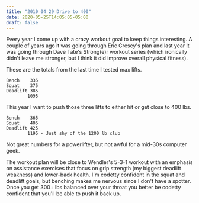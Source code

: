 ```yaml
---
title: "2010 04 29 Drive to 400"
date: 2020-05-25T14:05:05-05:00
draft: false
---
```


Every year I come up with a crazy workout goal to keep things interesting. A couple of years ago it was going through Eric Cresey's plan and last year it was going through Dave Tate's Strong(e)r workout series (which ironically didn't leave me stronger, but I think it did improve overall physical fitness). 

These are the totals from the last time I tested max lifts.

    Bench    335
    Squat    375
    Deadlift 385
            1095

This year I want to push those three lifts to either hit or get close to 400 lbs. 

    Bench    365
    Squat    405
    Deadlift 425
            1195 - Just shy of the 1200 lb club

Not great numbers for a powerlifter, but not awful for a mid-30s computer geek. 

The workout plan will be close to Wendler's 5-3-1 workout with an emphasis on assistance exercises that focus on grip strength (my biggest deadlift weakness) and lower-back health. I'm codetty confident in the squat and deadlift goals, but benching makes me nervous since I don't have a spotter.  Once you get 300+ lbs balanced over your throat you better be codetty confident that you'll be able to push it back up. 

